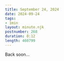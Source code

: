 ```yaml
---
title: September 24, 2024
date: 2024-09-24
tags:
- 1min
layout: minute.njk
postnumber: 268
duration: 0:12
length: 460799
---
```

Back soon...

